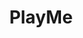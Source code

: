 ---
title: PlayMe
crosslinks:
- FancyMe
- livven
- WatermelonPorn
- Puffies
- OldSchoolCoolNSFW
- potus8073
---